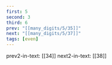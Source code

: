 ```yaml
---
first: 5
second: 3
third: 6
prev: "[[many_digits/5/35]]"
next: "[[many_digits/5/37]]"
tags: [even]
---
```

prev2-in-text: [[34]]
next2-in-text: [[38]]
